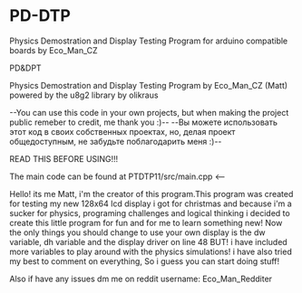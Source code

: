 # PD-DTP
Physics Demostration and Display Testing Program for arduino compatible boards by Eco_Man_CZ



PD&DPT



Physics Demostration and Display Testing Program
by Eco_Man_CZ (Matt)
powered by the u8g2 library by olikraus

--You can use this code in your own projects, but when making the project public remeber to credit, me thank you :)--
--Вы можете использовать этот код в своих собственных проектах, но, делая проект общедоступным, не забудьте поблагодарить меня :)--

READ THIS BEFORE USING!!!

The main code can be found at PTDTP11/src/main.cpp <--

Hello! its me Matt, i'm the creator of this program.This program was created for testing my new 128x64 lcd display
i got for christmas and because i'm a sucker for physics, programing challenges and logical thinking i decided to
create this little program for fun and for me to learn something new! Now the only things you should change to use
your own display is the dw variable, dh variable and the display driver on line 48 BUT! i have included more 
variables to play around with the physics simulations! i have also tried my best to comment on everything,
So i guess you can start doing stuff!

Also if have any issues dm me on reddit username: Eco_Man_Redditer
